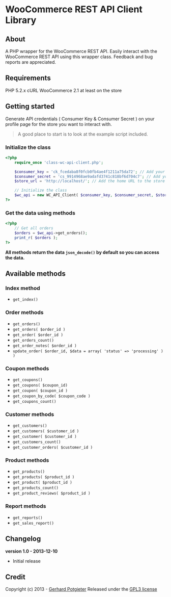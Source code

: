 WooCommerce REST API Client Library
===================================

## About
A PHP wrapper for the WooCommerce REST API. Easily interact with the WooCommerce REST API using this wrapper class.
Feedback and bug reports are appreciated.

## Requirements
PHP 5.2.x
cURL
WooCommerce 2.1 at least on the store

## Getting started
Generate API credentials ( Consumer Key & Consumer Secret ) on your profile page for the store you want to interact with.

> A good place to start is to look at the example script included.

### Initialize the class
```php
<?php
    require_once 'class-wc-api-client.php';

    $consumer_key = 'ck_fcedaba8f0fcb0fb4ae4f1211a75da72'; // Add your own Consumer Key here
	$consumer_secret = 'cs_9914968ae9adafd3741c818bf6d704c7'; // Add your own Consumer Secret here
	$store_url = 'http://localhost/'; // Add the home URL to the store you want to connect to here

	// Initialize the class
	$wc_api = new WC_API_Client( $consumer_key, $consumer_secret, $store_url );
?>
```

### Get the data using methods
```php
<?php
	// Get all orders
	$orders = $wc_api->get_orders();
	print_r( $orders );
?>
```

**All methods return the data `json_decode()` by default so you can access the data.**

## Available methods

### Index method
- `get_index()`

### Order methods
- `get_orders()`
- `get_orders( $order_id )`
- `get_order( $order_id )`
- `get_orders_count()`
- `get_order_notes( $order_id )`
- `update_order( $order_id, $data = array( 'status' => 'processing' ) )`

### Coupon methods
- `get_coupons()`
- `get_coupons( $coupon_id)`
- `get_coupon( $coupon_id )`
- `get_coupon_by_code( $coupon_code )`
- `get_coupons_count()`


### Customer methods
- `get_customers()`
- `get_customers( $customer_id )`
- `get_customer( $customer_id )`
- `get_customers_count()`
- `get_customer_orders( $customer_id )`

### Product methods
- `get_products()`
- `get_products( $product_id )`
- `get_product( $product_id )`
- `get_products_count()`
- `get_product_reviews( $product_id )`

### Report methods
- `get_reports()`
- `get_sales_report()`

## Changelog

**version 1.0 - 2013-12-10**

- Initial release

## Credit
Copyright (c) 2013 - [Gerhard Potgieter](http://gerhardpotgieter.com/)
Released under the [GPL3 license](http://www.gnu.org/licenses/gpl-3.0.html)